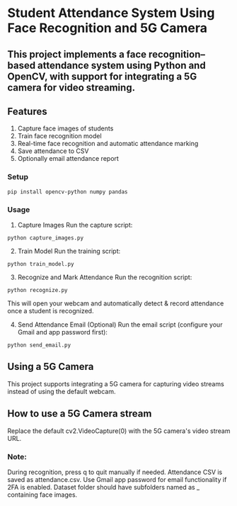 # Student Attendance System Using Face Recognition and 5G Camera

## This project implements a face recognition–based attendance system using Python and OpenCV, with support for integrating a 5G camera for video streaming.

## Features
1) Capture face images of students
2) Train face recognition model
3) Real-time face recognition and automatic attendance marking
4) Save attendance to CSV
5) Optionally email attendance report

### Setup
```Install required libraries:
pip install opencv-python numpy pandas
```
### Usage
1. Capture Images
Run the capture script:
```
python capture_images.py
```
2. Train Model
Run the training script:
```
python train_model.py
```
3. Recognize and Mark Attendance
Run the recognition script:
```
python recognize.py
```
This will open your webcam and automatically detect & record attendance once a student is recognized.

4. Send Attendance Email (Optional)
Run the email script (configure your Gmail and app password first):
```
python send_email.py
```

## Using a 5G Camera
This project supports integrating a 5G camera for capturing video streams instead of using the default webcam.

## How to use a 5G Camera stream
Replace the default cv2.VideoCapture(0) with the 5G camera's video stream URL.

### Note:
During recognition, press q to quit manually if needed.
Attendance CSV is saved as attendance.csv.
Use Gmail app password for email functionality if 2FA is enabled.
Dataset folder should have subfolders named as <StudentID>_<Name> containing face images.


